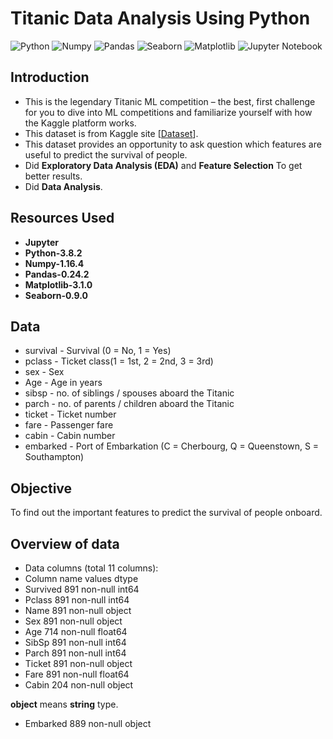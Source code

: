 # Titanic Data Analysis Using Python

![Python](https://img.shields.io/badge/Python-3.8.2-blueviolet)
![Numpy](https://img.shields.io/badge/Numpy-1.16.4-red)
![Pandas](https://img.shields.io/badge/Pandas-0.24.2-green)
![Seaborn](https://img.shields.io/badge/Seaborn-0.9.0-fcba03)
![Matplotlib](https://img.shields.io/badge/Matplotlib-3.1.0-blue)
![Jupyter Notebook](https://img.shields.io/badge/Jupyter-Notebook-darkorange)

## Introduction
* This is the legendary Titanic ML competition – the best, first challenge for you to dive into ML competitions and familiarize yourself with how the Kaggle platform works.
* This dataset is from Kaggle site [[Dataset](https://www.kaggle.com/c/titanic)].
* This dataset provides an opportunity to ask question which features are useful to predict the survival of people. 
* Did **Exploratory Data Analysis (EDA)** and **Feature Selection** To get better results.
* Did **Data Analysis**.


## Resources Used
* **Jupyter**
* **Python-3.8.2**
* **Numpy-1.16.4**
* **Pandas-0.24.2**
* **Matplotlib-3.1.0**
* **Seaborn-0.9.0**

## Data
* survival - Survival (0 = No, 1 = Yes)
* pclass   - Ticket class(1 = 1st, 2 = 2nd, 3 = 3rd)
* sex	     - Sex	
* Age	     - Age in years	
* sibsp	   - no. of siblings / spouses aboard the Titanic	
* parch	   - no. of parents / children aboard the Titanic	
* ticket	 - Ticket number	
* fare	   - Passenger fare	
* cabin	   - Cabin number	
* embarked - Port of Embarkation (C = Cherbourg, Q = Queenstown, S = Southampton)

## Objective
To find out the important features to predict the survival of people onboard.

## Overview of data
* Data columns (total 11 columns):
* Column name    values     dtype
* Survived    891 non-null  int64
* Pclass      891 non-null  int64
* Name        891 non-null  object
* Sex         891 non-null  object
* Age         714 non-null  float64
* SibSp       891 non-null  int64
* Parch       891 non-null  int64
* Ticket      891 non-null  object
* Fare        891 non-null  float64
* Cabin       204 non-null  object

**object** means **string** type.
* Embarked    889 non-null object
